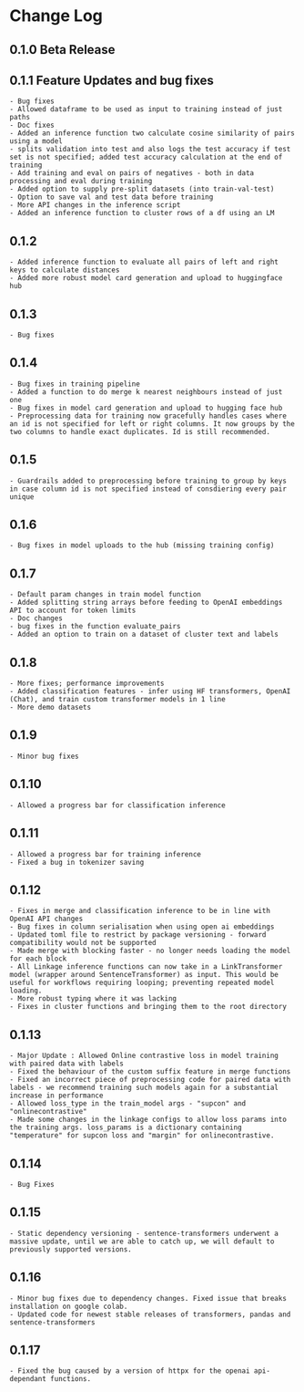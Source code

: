# Change Log

## 0.1.0 Beta Release
## 0.1.1 Feature Updates and bug fixes
    - Bug fixes 
    - Allowed dataframe to be used as input to training instead of just paths
    - Doc fixes
    - Added an inference function two calculate cosine similarity of pairs using a model
    - splits validation into test and also logs the test accuracy if test set is not specified; added test accuracy calculation at the end of training
    - Add training and eval on pairs of negatives - both in data processing and eval during training
    - Added option to supply pre-split datasets (into train-val-test)
    - Option to save val and test data before training
    - More API changes in the inference script
    - Added an inference function to cluster rows of a df using an LM
## 0.1.2 
    - Added inference function to evaluate all pairs of left and right keys to calculate distances
    - Added more robust model card generation and upload to huggingface hub
## 0.1.3
    - Bug fixes
## 0.1.4
    - Bug fixes in training pipeline
    - Added a function to do merge k nearest neighbours instead of just one
    - Bug fixes in model card generation and upload to hugging face hub
    - Preprocessing data for training now gracefully handles cases where an id is not specified for left or right columns. It now groups by the two columns to handle exact duplicates. Id is still recommended. 
## 0.1.5
    - Guardrails added to preprocessing before training to group by keys in case column id is not specified instead of consdiering every pair unique
## 0.1.6 
    - Bug fixes in model uploads to the hub (missing training config)
## 0.1.7
    - Default param changes in train model function
    - Added splitting string arrays before feeding to OpenAI embeddings API to account for token limits
    - Doc changes
    - bug fixes in the function evaluate_pairs
    - Added an option to train on a dataset of cluster text and labels
## 0.1.8 
    - More fixes; performance improvements
    - Added classification features - infer using HF transformers, OpenAI (Chat), and train custom transformer models in 1 line
    - More demo datasets
## 0.1.9 
    - Minor bug fixes
## 0.1.10
    - Allowed a progress bar for classification inference
## 0.1.11 
    - Allowed a progress bar for training inference 
    - Fixed a bug in tokenizer saving 
## 0.1.12
    - Fixes in merge and classification inference to be in line with OpenAI API changes
    - Bug fixes in column serialisation when using open ai embeddings 
    - Updated toml file to restrict by package versioning - forward compatibility would not be supported
    - Made merge with blocking faster - no longer needs loading the model for each block
    - All Linkage inference functions can now take in a LinkTransformer model (wrapper around SentenceTransformer) as input. This would be useful for workflows requiring looping; preventing repeated model loading.
    - More robust typing where it was lacking
    - Fixes in cluster functions and bringing them to the root directory
## 0.1.13
    - Major Update : Allowed Online contrastive loss in model training with paired data with labels
    - Fixed the behaviour of the custom suffix feature in merge functions
    - Fixed an incorrect piece of preprocessing code for paired data with labels - we recommend training such models again for a substantial increase in performance
    - Allowed loss_type in the train_model args - "supcon" and "onlinecontrastive"
    - Made some changes in the linkage configs to allow loss params into the training args. loss_params is a dictionary containing "temperature" for supcon loss and "margin" for onlinecontrastive.
## 0.1.14 
    - Bug Fixes
## 0.1.15
    - Static dependency versioning - sentence-transformers underwent a massive update, until we are able to catch up, we will default to previously supported versions. 
## 0.1.16
    - Minor bug fixes due to dependency changes. Fixed issue that breaks installation on google colab.
    - Updated code for newest stable releases of transformers, pandas and sentence-transformers
## 0.1.17
    - Fixed the bug caused by a version of httpx for the openai api-dependant functions. 



    
